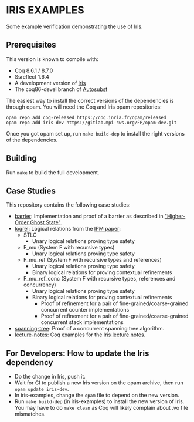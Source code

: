 # IRIS EXAMPLES

Some example verification demonstrating the use of Iris.

## Prerequisites

This version is known to compile with:

 - Coq 8.6.1 / 8.7.0
 - Ssreflect 1.6.4
 - A development version of [Iris](https://gitlab.mpi-sws.org/FP/iris-coq/)
 - The coq86-devel branch of [Autosubst](https://github.com/uds-psl/autosubst)

The easiest way to install the correct versions of the dependencies is through
opam.  You will need the Coq and Iris opam repositories:

    opam repo add coq-released https://coq.inria.fr/opam/released
    opam repo add iris-dev https://gitlab.mpi-sws.org/FP/opam-dev.git

Once you got opam set up, run `make build-dep` to install the right versions
of the dependencies.

## Building

Run `make` to build the full development.

## Case Studies

This repository contains the following case studies:

* [barrier](theories/barrier): Implementation and proof of a barrier as
  described in ["Higher-Order Ghost State"](http://doi.acm.org/10.1145/2818638).
* [logrel](theories/logrel): Logical relations from the
  [IPM paper](http://doi.acm.org/10.1145/3093333.3009855):
  - STLC
    * Unary logical relations proving type safety
  - F_mu (System F with recursive types)
    * Unary logical relations proving type safety
  - F_mu_ref (System F with recursive types and references)
    * Unary logical relations proving type safety
    * Binary logical relations for proving contextual refinements
  - F_mu_ref_conc (System F with recursive types, references and concurrency)
    * Unary logical relations proving type safety
    * Binary logical relations for proving contextual refinements
      - Proof of refinement for a pair of fine-grained/coarse-grained concurrent
        counter implementations
      - Proof of refinement for a pair of fine-grained/coarse-grained concurrent
        stack implementations
* [spanning-tree](theories/spanning_tree): Proof of a concurrent spanning tree
  algorithm.
* [lecture-notes](theories/lecture_notes): Coq examples for the
  [Iris lecture notes](http://iris-project.org/tutorial-material.html).

## For Developers: How to update the Iris dependency

* Do the change in Iris, push it.
* Wait for CI to publish a new Iris version on the opam archive, then run
  `opam update iris-dev`.
* In iris-examples, change the `opam` file to depend on the new version.
* Run `make build-dep` (in iris-examples) to install the new version of Iris.
  You may have to do `make clean` as Coq will likely complain about .vo file
  mismatches.
